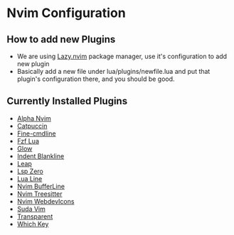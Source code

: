 # Nvim Configuration

## How to add new Plugins

- We are using [Lazy.nvim](https://github.com/folke/lazy.nvim) package manager, use it's configuration to add new plugin
- Basically add a new file under lua/plugins/newfile.lua and put that plugin's configuration there, and you should be good.

## Currently Installed Plugins

- [Alpha Nvim](https://github.com/goolord/alpha-nvim)
- [Catpuccin](https://github.com/catppuccin/nvim)
- [Fine-cmdline](https://github.com/VonHeikemen/fine-cmdline.nvim)
- [Fzf Lua](https://github.com/ibhagwan/fzf-lua)
- [Glow](https://github.com/ellisonleao/glow.nvim)
- [Indent Blankline](https://github.com/lukas-reineke/indent-blankline.nvim)
- [Leap](https://github.com/ggandor/leap.nvim)
- [Lsp Zero](https://github.com/VonHeikemen/lsp-zero.nvim)
- [Lua Line](https://github.com/nvim-lualine/lualine.nvim)
- [Nvim BufferLine](https://github.com/akinsho/bufferline.nvim)
- [Nvim Treesitter](https://github.com/nvim-treesitter/nvim-treesitter)
- [Nvim WebdevIcons](https://github.com/nvim-tree/nvim-web-devicons)
- [Suda Vim](https://github.com/lambdalisue/suda.vim)
- [Transparent](https://github.com/xiyaowong/transparent.nvim)
- [Which Key](https://github.com/folke/which-key.nvim)
